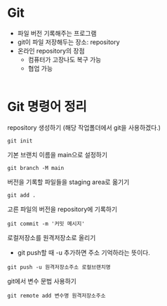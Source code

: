 # Git
- 파일 버전 기록해주는 프로그램
- git이 파일 저장해두는 장소: repository
- 온라인 repository의 장점
  - 컴퓨터가 고장나도 복구 가능
  - 협업 가능
<br><br>

# Git 명령어 정리 

repository 생성하기 (해당 작업폴더에서 git을 사용하겠다.)
```
git init
```

기본 브랜치 이름을 main으로 설정하기
```
git branch -M main
```

버전을 기록할 파일들을 staging area로 옮기기
```
git add .
```

고른 파일의 버전을 repository에 기록하기
```
git commit -m '커밋 메시지'
```

로컬저장소를 원격저장소로 올리기
- git push할 때 -u 추가하면 주소 기억하라는 뜻이다.
```
git push -u 원격저장소주소 로컬브랜치명
```

git에서 변수 문법 사용하기
```
git remote add 변수명 원격저장소주소
```
